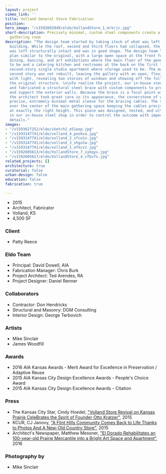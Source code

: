 ```yaml
---
layout: project
vimeo_link: ''
title: Volland General Store Fabrication
position: 
hero_image: "/v1592603949/eldo/VollandStore_1_mrkrjc.jpg"
short-description: Precisely minimal, custom steel components create a spacious community
  gathering room
description: "The design team started by taking stock of what was left of the original
  building. While the roof, second and third floors had collapsed, the masonry shell
  was left structurally intact and was in good shape. The design team laid out a floor
  plan similar to the original, with a large open space at the front for events including
  dining, dancing, and art exhibitions where the main floor of the general store used
  to be and a catering kitchen and restrooms at the back on the first floor and a
  second-story single studio apartment where storage used to be. The majority of the
  second story was not rebuilt, leaving the gallery with an open, flexible and filled
  with light, revealing two stories of windows and showing off the full height of
  the original structure. \n\nTo realize the project, our in-house steel shop designed
  and fabricated a structural steel brace with custom components to prevent deflection
  and support the exterior walls. Because the brace is a focal point within the space,
  the architect took great care in its appearance, the cornerstone of which is a highly
  precise, extremely minimal metal sleeve for the bracing cables. The sleeve hovers
  over the center of the main gathering space keeping the cables precisely separated
  at exactly the right height. This piece was designed, tested, and ultimately fabricated
  in our in-house steel shop in order to control the outcome with impeccably clean
  details."
images:
- "/v1593627252/eldo/sketch2_e51aop.jpg"
- "/v1593147741/eldo/volland_4_pxokxa.jpg"
- "/v1593147741/eldo/volland_2_sfce1n.jpg"
- "/v1593147741/eldo/volland_3_shgutw.jpg"
- "/v1593147741/eldo/volland_1_ofkczz.jpg"
- "/v1592605613/eldo/VollandStore_7_iykqyu.jpg"
- "/v1592605617/eldo/VollandStore_4_vfbvfs.jpg"
related_projects: []
architecture: true
curatorial: false
urban-design: false
education: false
fabrication: true

---
```

* 2015
* Architect, Fabricator
* Volland, KS
* 4,500 SF

### Client

* Patty Reece

### Eldo Team

* Principal: David Dowell, AIA
* Fabrication Manager: Chris Burk
* Project Architect: Ted Arendes, RA
* Project Designer: Daniel Renner

### Collaborators

* Contractor: Don Hendricks
* Structural and Masonry: DGM Consulting
* Interior Design: George Terbovich

### Artists

* Mike Sinclair
* James Woodfill

### Awards

* 2016 AIA Kansas Awards - Merit Award for Excellence in Preservation / Adaptive Reuse
* 2015 AIA Kansas City Design Excellence Awards - People's Choice Award
* 2015 AIA Kansas City Design Excellence Awards - Citation

### Press

* The Kansas City Star, Cindy Hoedel, ["Volland Store Revival on Kansas Prairie CeleBrates the Spirit of Founder Otto Kratzer"](https://www.kansascity.com/entertainment/article25513768.html "Volland Store Revival on Kansas Prairie CeleBrates the Spirit of Founder Otto Kratzer"), 2015
* KCUR, CJ Janovy, ["A Flint Hills Community Comes Back to Life Thanks to Photos And A New-Old Country Store"](https://www.kcur.org/post/flint-hills-community-comes-back-life-thanks-photos-and-new-old-country-store#stream/0 "A Flint Hills Community Comes Back to Life Thanks to Photos And A New-Old Country Store"), 2015
* Architect's Newspaper, Matthew Messner, ["El Dorado Rehabilitates an 100-year-old Prairie Mercantile into a Bright Art Space and Apartment"](http://archpaper.com/2016/05/el-dorado-inc-rehabilitates-mercantile/#gallery-0-slide-0 "El Dorado Rehabilitates an 100-year-old Prairie Mercantile into a Bright Art Space and Apartment"), 2016

### Photography by

* Mike Sinclair